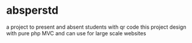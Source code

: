 # absperstd
a project to present and absent students with qr code  this project design with pure php MVC and can use for large scale websites

